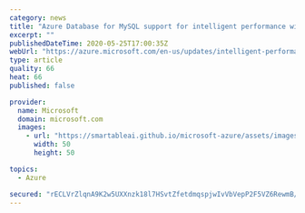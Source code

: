 ```yaml
---
category: news
title: "Azure Database for MySQL support for intelligent performance with MySQL 8.0 is now available"
excerpt: ""
publishedDateTime: 2020-05-25T17:00:35Z
webUrl: "https://azure.microsoft.com/en-us/updates/intelligent-performance-mysql-8/"
type: article
quality: 66
heat: 66
published: false

provider:
  name: Microsoft
  domain: microsoft.com
  images:
    - url: "https://smartableai.github.io/microsoft-azure/assets/images/organizations/microsoft.com-50x50.jpg"
      width: 50
      height: 50

topics:
  - Azure

secured: "rECLVrZlqnA9K2w5UXXnzk18l7HSvtZfetdmqspjwIvVbVepP2F5VZ6RewmB/SICGLxE5J6slAXNMukzLNOiPqy3I9CF/T8UerPZRnxlqT1coXyIvAYMo+EOgGDcX2O2Uf4NdxY77o5zyzTLCTazIffzwfZwUaPyYsMKSyRRlq8/TjXkzrlBQHder9Huyv8prCGz7ufMo7hrbMIocXrBAdg5oSBxM2BKu5a09RFtZtH5ifDkQSnuVPaXnj+T0gjJpJwxirFDlrThQlD4VROt9s1xcTMC0bMXq01tYMDcmcCu0G9BmIzDnM/Xj3Zw+DmipiUIdDFqhYk7Hi5zxVL1YA==;NWIQyO/tKPHbq3w0MhKVGg=="
---
```


